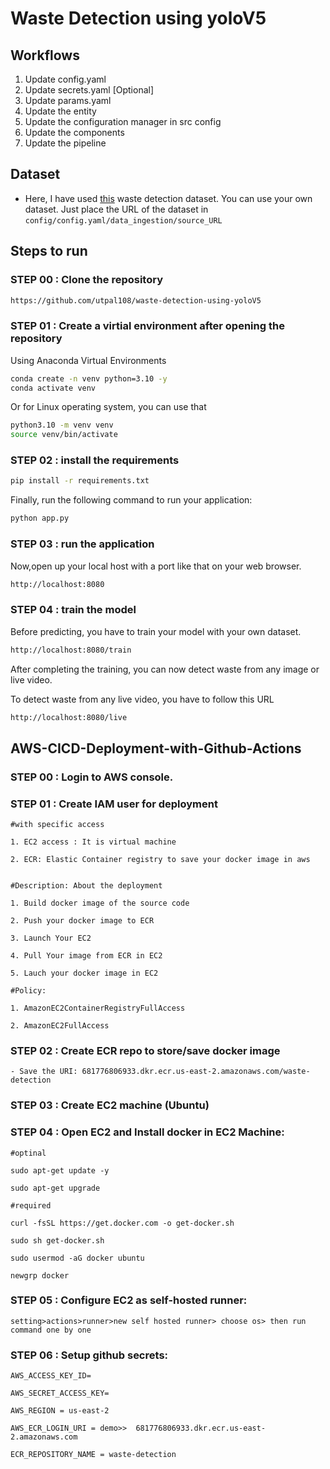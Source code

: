 # Waste Detection using yoloV5

## Workflows

1. Update config.yaml
2. Update secrets.yaml [Optional]
3. Update params.yaml
4. Update the entity
5. Update the configuration manager in src config
6. Update the components
7. Update the pipeline


## Dataset

* Here, I have used [this](https://drive.google.com/file/d/1YBtZfdYtJ341DJ51JJFA8iOrHC4A9b22/view?usp=sharing) waste detection dataset. You can use your own dataset. Just place the URL of the dataset in `config/config.yaml/data_ingestion/source_URL`

## Steps to run

### STEP 00 : Clone the repository

```bash
https://github.com/utpal108/waste-detection-using-yoloV5
```
### STEP 01 : Create a virtial environment after opening the repository

Using Anaconda Virtual Environments

```bash
conda create -n venv python=3.10 -y
conda activate venv
```
Or for Linux operating system, you can use that

```bash
python3.10 -m venv venv
source venv/bin/activate
```


### STEP 02 : install the requirements
```bash
pip install -r requirements.txt
```

Finally, run the following command to run your application:
```bash
python app.py
```

### STEP 03 : run the application

Now,open up your local host with a port like that on your web browser.
```bash
http://localhost:8080
```
### STEP 04 : train the model
Before predicting, you have to train your model with your own dataset.
```bash
http://localhost:8080/train
```
After completing the training, you can now detect waste from any image or live video.

To detect waste from any live video, you have to follow this URL
```bash
http://localhost:8080/live
```

## AWS-CICD-Deployment-with-Github-Actions

### STEP 00 : Login to AWS console.

### STEP 01 : Create IAM user for deployment

	#with specific access

	1. EC2 access : It is virtual machine

	2. ECR: Elastic Container registry to save your docker image in aws


	#Description: About the deployment

	1. Build docker image of the source code

	2. Push your docker image to ECR

	3. Launch Your EC2 

	4. Pull Your image from ECR in EC2

	5. Lauch your docker image in EC2

	#Policy:

	1. AmazonEC2ContainerRegistryFullAccess

	2. AmazonEC2FullAccess

	
### STEP 02 : Create ECR repo to store/save docker image
    - Save the URI: 681776806933.dkr.ecr.us-east-2.amazonaws.com/waste-detection

	
### STEP 03 : Create EC2 machine (Ubuntu) 

### STEP 04 : Open EC2 and Install docker in EC2 Machine:
	
	
	#optinal

	sudo apt-get update -y

	sudo apt-get upgrade
	
	#required

	curl -fsSL https://get.docker.com -o get-docker.sh

	sudo sh get-docker.sh

	sudo usermod -aG docker ubuntu

	newgrp docker
	
### STEP 05 : Configure EC2 as self-hosted runner:
    setting>actions>runner>new self hosted runner> choose os> then run command one by one


### STEP 06 : Setup github secrets:

    AWS_ACCESS_KEY_ID=

    AWS_SECRET_ACCESS_KEY=

    AWS_REGION = us-east-2

    AWS_ECR_LOGIN_URI = demo>>  681776806933.dkr.ecr.us-east-2.amazonaws.com

    ECR_REPOSITORY_NAME = waste-detection